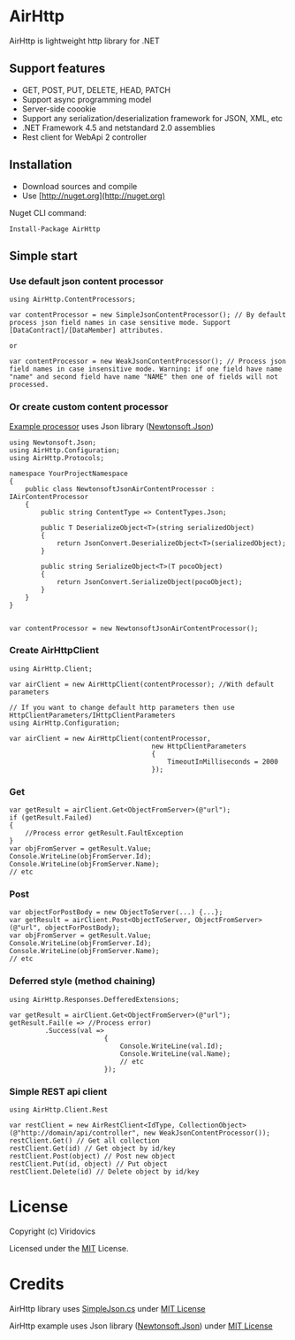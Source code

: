 # AirHttp

AirHttp is lightweight http library for .NET

## Support features

* GET, POST, PUT, DELETE, HEAD, PATCH
* Support async programming model
* Server-side coookie
* Support any serialization/deserialization framework for JSON, XML, etc
* .NET Framework 4.5 and netstandard 2.0 assemblies
* Rest client for WebApi 2 controller

## Installation

* Download sources and compile
* Use [http://nuget.org](http://nuget.org)

Nuget CLI command:

```
Install-Package AirHttp 
```

## Simple start

### Use default json content processor

```
using AirHttp.ContentProcessors;

var contentProcessor = new SimpleJsonContentProcessor(); // By default process json field names in case sensitive mode. Support [DataContract]/[DataMember] attributes.

or

var contentProcessor = new WeakJsonContentProcessor(); // Process json field names in case insensitive mode. Warning: if one field have name "name" and second field have name "NAME" then one of fields will not processed.

```

### Or create custom content processor

[Example processor](https://github.com/Viridovics/AirHttp/blob/master/src/AirHttp.NewtonsoftJson/Configuration/NewtonsoftJsonAirContentProcessor.cs) uses Json library ([Newtonsoft.Json](https://github.com/JamesNK/Newtonsoft.Json))
```
using Newtonsoft.Json;
using AirHttp.Configuration;
using AirHttp.Protocols;

namespace YourProjectNamespace
{
    public class NewtonsoftJsonAirContentProcessor : IAirContentProcessor
    {
        public string ContentType => ContentTypes.Json;

        public T DeserializeObject<T>(string serializedObject)
        {
            return JsonConvert.DeserializeObject<T>(serializedObject);
        }

        public string SerializeObject<T>(T pocoObject)
        {
            return JsonConvert.SerializeObject(pocoObject);
        }
    }
}


var contentProcessor = new NewtonsoftJsonAirContentProcessor();
```

### Create AirHttpClient
```
using AirHttp.Client;

var airClient = new AirHttpClient(contentProcessor); //With default parameters

// If you want to change default http parameters then use HttpClientParameters/IHttpClientParameters
using AirHttp.Configuration;

var airClient = new AirHttpClient(contentProcessor,
                                    new HttpClientParameters
                                    {
                                        TimeoutInMilliseconds = 2000
                                    });
```
### Get

```
var getResult = airClient.Get<ObjectFromServer>(@"url");
if (getResult.Failed)
{
    //Process error getResult.FaultException
}
var objFromServer = getResult.Value;
Console.WriteLine(objFromServer.Id);
Console.WriteLine(objFromServer.Name);
// etc
```

### Post

```
var objectForPostBody = new ObjectToServer(...) {...};
var getResult = airClient.Post<ObjectToServer, ObjectFromServer>(@"url", objectForPostBody);
var objFromServer = getResult.Value;
Console.WriteLine(objFromServer.Id);
Console.WriteLine(objFromServer.Name);
// etc
```

### Deferred style (method chaining)

```
using AirHttp.Responses.DefferedExtensions;

var getResult = airClient.Get<ObjectFromServer>(@"url");
getResult.Fail(e => //Process error)
         .Success(val => 
                        {
                            Console.WriteLine(val.Id);
                            Console.WriteLine(val.Name);
                            // etc
                        });
```

### Simple REST api client

```
using AirHttp.Client.Rest

var restClient = new AirRestClient<IdType, CollectionObject>(@"http://domain/api/controller", new WeakJsonContentProcessor());
restClient.Get() // Get all collection
restClient.Get(id) // Get object by id/key
restClient.Post(object) // Post new object
restClient.Put(id, object) // Put object
restClient.Delete(id) // Delete object by id/key
```

# License
Copyright (c) Viridovics

Licensed under the [MIT](LICENSE) License.

# Credits
AirHttp library uses [SimpleJson.cs](https://github.com/facebook-csharp-sdk/simple-json/blob/master/src/SimpleJson/SimpleJson.cs) under [MIT License](https://github.com/facebook-csharp-sdk/simple-json/blob/master/LICENSE.txt)

AirHttp example uses Json library ([Newtonsoft.Json](https://github.com/JamesNK/Newtonsoft.Json)) under [MIT License](https://github.com/JamesNK/Newtonsoft.Json/blob/master/LICENSE.md)